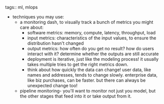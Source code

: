 tags:: ml, mlops

- techniques you may use:
	- a monitoring dash, to visually track a bunch of metrics you might care about:
		- software metrics: memory, compute, latency, throughput, load
		- input metrics: characteristics of the input values, to ensure the distribution hasn't changed
		- output metrics: how often do you get no result? how do users interact with it? determine whether the outputs are still accurate
		- deployment is iterative, just like the modeling process! it usually takes multiple tries to get the right metrics down.
		- think about how quickly the data can change! user data, like names and addresses, tends to change slowly. enterprise data, like biz purchases, can be faster. but there can always be unexpected change too!
	- pipeline monitoring- you'll want to monitor not just you model, but the other stages that feed into it or take output from it.